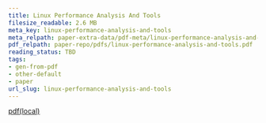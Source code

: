 ```yaml
---
title: Linux Performance Analysis And Tools
filesize_readable: 2.6 MB
meta_key: linux-performance-analysis-and-tools
meta_relpath: paper-extra-data/pdf-meta/linux-performance-analysis-and-tools.yaml
pdf_relpath: paper-repo/pdfs/linux-performance-analysis-and-tools.pdf
reading_status: TBD
tags:
- gen-from-pdf
- other-default
- paper
url_slug: linux-performance-analysis-and-tools
---
```


[pdf(local)](../../paper-repo/pdfs/linux-performance-analysis-and-tools.pdf)
